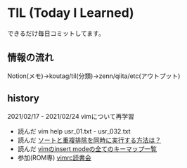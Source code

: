 # TIL (Today I Learned)
できるだけ毎日コミットしてます。

## 情報の流れ
Notion(メモ)→koutag/til(分類)→zenn/qiita/etc(アウトプット)

## history
2021/02/17 - 2021/02/24 vimについて再学習
* 読んだ vim help usr_01.txt - usr_032.txt
* 読んだ [ソートと重複排除を同時に実行する方法は？](https://vim.blue/sort-unique/)
* 読んだ [vimのinsert modeの全てのキーマップ一覧](https://qiita.com/34ro/items/6163f595785ae99a632a)
* 参加(ROM専) [vimrc読書会](https://vim-jp.org/reading-vimrc/)
